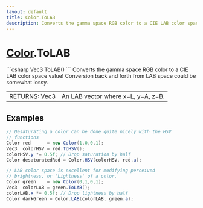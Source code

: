 ```yaml
---
layout: default
title: Color.ToLAB
description: Converts the gamma space RGB color to a CIE LAB color space value! Conversion back and forth from LAB space could be somewhat lossy.
---
```

# [Color]({{site.url}}/Pages/StereoKit/Color.html).ToLAB

<div class='signature' markdown='1'>
```csharp
Vec3 ToLAB()
```
Converts the gamma space RGB color to a CIE LAB color
space value! Conversion back and forth from LAB space could be
somewhat lossy.
</div>

|  |  |
|--|--|
|RETURNS: [Vec3]({{site.url}}/Pages/StereoKit/Vec3.html)|An LAB vector where x=L, y=A, z=B.|





## Examples

```csharp
// Desaturating a color can be done quite nicely with the HSV
// functions
Color red      = new Color(1,0,0,1);
Vec3  colorHSV = red.ToHSV();
colorHSV.y *= 0.5f; // Drop saturation by half
Color desaturatedRed = Color.HSV(colorHSV, red.a);

// LAB color space is excellent for modifying perceived 
// brightness, or 'Lightness' of a color.
Color green    = new Color(0,1,0,1);
Vec3  colorLAB = green.ToLAB();
colorLAB.x *= 0.5f; // Drop lightness by half
Color darkGreen = Color.LAB(colorLAB, green.a);
```

